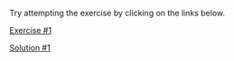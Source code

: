 Try attempting the exercise by clicking on the links below.

[Exercise #1](https://codesandbox.io/s/usememo-exercise-1-ez5fk)

[Solution #1](https://codesandbox.io/s/usememo-exercise-1-solution-223n9) 
